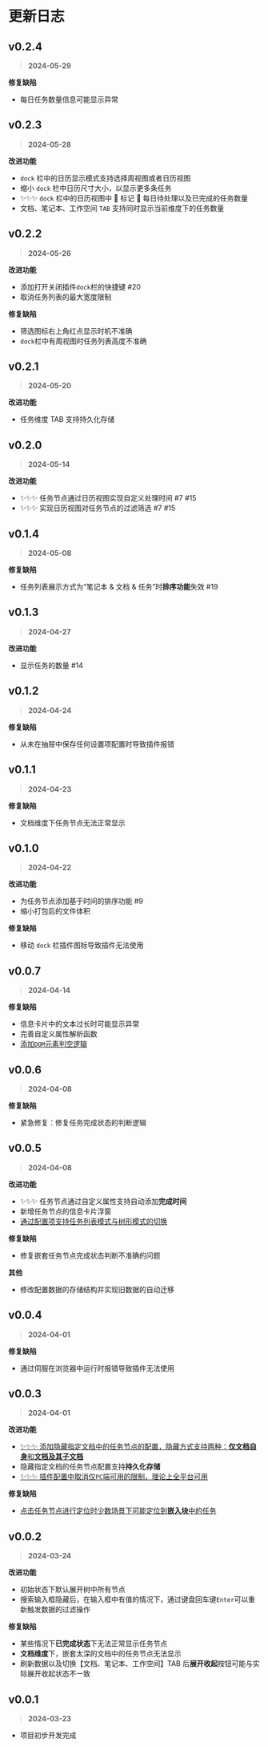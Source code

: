 # 更新日志

## v0.2.4

> **2024-05-29**

**修复缺陷**

- 每日任务数量信息可能显示异常

## v0.2.3

> **2024-05-28**

**改进功能**

- `dock` 栏中的日历显示模式支持选择周视图或者日历视图
- 缩小 `dock` 栏中日历尺寸大小，以显示更多条任务
- ✨✨✨ `dock` 栏中的日历视图中 📍 标记 📍 每日待处理以及已完成的任务数量
- 文档、笔记本、工作空间 `TAB` 支持同时显示当前维度下的任务数量

## v0.2.2

> **2024-05-26**

**改进功能**

- 添加打开关闭插件`dock`栏的快捷键 #20
- 取消任务列表的最大宽度限制

**修复缺陷**

- 筛选图标右上角红点显示时机不准确
- `dock`栏中有周视图时任务列表高度不准确

## v0.2.1

> **2024-05-20**

**改进功能**

- 任务维度 TAB 支持持久化存储

## v0.2.0

> **2024-05-14**

**改进功能**

- ✨✨✨ 任务节点通过日历视图实现自定义处理时间 #7 #15
- ✨✨✨ 实现日历视图对任务节点的过滤筛选 #7 #15

## v0.1.4

> **2024-05-08**

**修复缺陷**

- 任务列表展示方式为“笔记本 & 文档 & 任务”时**排序功能**失效 #19

## v0.1.3

> **2024-04-27**

**改进功能**

- 显示任务的数量 #14

## v0.1.2

> **2024-04-24**

**修复缺陷**

- 从未在抽屉中保存任何设置项配置时导致插件报错

## v0.1.1

> **2024-04-23**

**修复缺陷**

- 文档维度下任务节点无法正常显示

## v0.1.0

> **2024-04-22**

**改进功能**

- 为任务节点添加基于时间的排序功能 #9
- 缩小打包后的文件体积

**修复缺陷**

- 移动 `dock` 栏插件图标导致插件无法使用

## v0.0.7

> **2024-04-14**

**修复缺陷**

- 信息卡片中的文本过长时可能显示异常
- 完善自定义属性解析函数
- [添加`DOM`元素判空逻辑](https://github.com/syh19/siyuan-plugin-task-list/issues/13)

## v0.0.6

> **2024-04-08**

**修复缺陷**

- 紧急修复：修复任务完成状态的判断逻辑

## v0.0.5

> **2024-04-08**

**改进功能**

- ✨✨✨ 任务节点通过自定义属性支持自动添加**完成时间**
- 新增任务节点的信息卡片浮窗
- [通过配置项支持任务列表模式与树形模式的切换](https://github.com/syh19/siyuan-plugin-task-list/issues/1)

**修复缺陷**

- 修复嵌套任务节点完成状态判断不准确的问题

**其他**

- 修改配置数据的存储结构并实现旧数据的自动迁移

## v0.0.4

> **2024-04-01**

**修复缺陷**

- 通过伺服在浏览器中运行时报错导致插件无法使用

## v0.0.3

> **2024-04-01**

**改进功能**

- [✨✨✨ 添加隐藏指定文档中的任务节点的配置，隐藏方式支持两种：**仅文档自身**和**文档及其子文档**](https://github.com/syh19/siyuan-plugin-task-list/issues/5)
- 隐藏指定文档的任务节点配置支持**持久化存储**
- [✨✨✨ 插件配置中取消仅`PC`端可用的限制，理论上全平台可用](https://github.com/syh19/siyuan-plugin-task-list/issues/10)

**修复缺陷**

- [点击任务节点进行定位时少数场景下可能定位到**嵌入块**中的任务](https://github.com/syh19/siyuan-plugin-task-list/issues/11)

## v0.0.2

> **2024-03-24**

**改进功能**

- 初始状态下默认展开树中所有节点
- 搜索输入框隐藏后，在输入框中有值的情况下，通过键盘回车键`Enter`可以重新触发数据的过滤操作

**修复缺陷**

- 某些情况下**已完成状态**下无法正常显示任务节点
- **文档维度**下，嵌套太深的文档中的任务节点无法显示
- 刷新数据以及切换【文档、笔记本、工作空间】TAB 后**展开收起**按钮可能与实际展开收起状态不一致

## v0.0.1

> **2024-03-23**

- 项目初步开发完成

